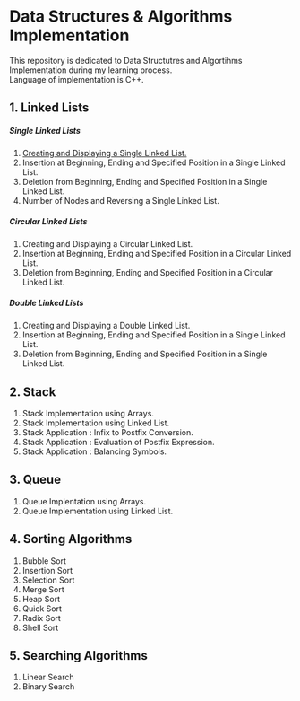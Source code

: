 # Data Structures & Algorithms Implementation

This repository is dedicated to Data Structutres and Algortihms Implementation during my learning process.<br />
Language of implementation is C++.

## 1.  Linked Lists
##### Single Linked Lists
1. [Creating and Displaying a Single Linked List.](https://github.com/rawat-divyanshu/Data-Structures-And-Algorithms-Implementation/blob/master/1.%20Linked%20Lists/1.%20Creating%20and%20Displaying%20a%20Single%20Linked%20List.cpp)
2. Insertion at Beginning, Ending and Specified Position in a Single Linked List.
3. Deletion from Beginning, Ending and Specified Position in a Single Linked List.
4. Number of Nodes and Reversing a Single Linked List.

##### Circular Linked Lists
1. Creating and Displaying a Circular Linked List.
2. Insertion at Beginning, Ending and Specified Position in a Circular Linked List.
3. Deletion from Beginning, Ending and Specified Position in a Circular Linked List.

##### Double Linked Lists
1. Creating and Displaying a Double Linked List.
2. Insertion at Beginning, Ending and Specified Position in a Single Linked List.
3. Deletion from Beginning, Ending and Specified Position in a Single Linked List.


## 2. Stack
1. Stack Implementation using Arrays.
2. Stack Implementation using Linked List.
3. Stack Application : Infix to Postfix Conversion.
4. Stack Application : Evaluation of Postfix Expression.
5. Stack Application : Balancing Symbols.


## 3. Queue
1. Queue Implentation using Arrays.
2. Queue Implementation using Linked List.


## 4. Sorting Algorithms
1. Bubble Sort
2. Insertion Sort
3. Selection Sort
4. Merge Sort
5. Heap Sort
6. Quick Sort
7. Radix Sort
8. Shell Sort


## 5. Searching Algorithms
1. Linear Search
2. Binary Search
